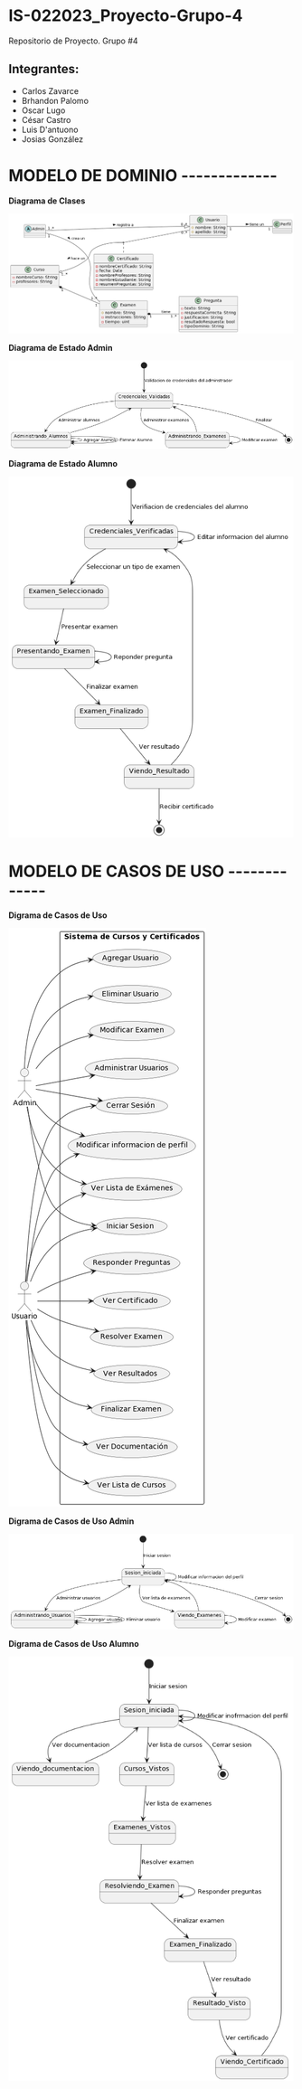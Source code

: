 # IS-022023_Proyecto-Grupo-4
Repositorio de Proyecto. Grupo #4

## Integrantes:
- Carlos Zavarce
- Brhandon Palomo
- Oscar Lugo
- César Castro
- Luis D'antuono
- Josias González


# MODELO DE DOMINIO -------------

**Diagrama de Clases**

![Class](https://github.com/Carverz/IS-022023_Proyecto-Grupo-4/blob/main/docs/scenariosView/DiagramaClases/Class.png
)

**Diagrama de Estado Admin**

![DiagramaEstadoAdmin](https://github.com/Carverz/IS-022023_Proyecto-Grupo-4/blob/main/docs/scenariosView/DiagramaEstadoAdmin/DiagramaEstadoAdmin.png)

**Diagrama de Estado Alumno**

![DiagramaEstadoAlumno](https://github.com/Carverz/IS-022023_Proyecto-Grupo-4/blob/main/docs/scenariosView/DiagramaEstadoAlumno/DiagramaEstadoAlumno.png)


# MODELO DE CASOS DE USO -------------


**Digrama de Casos de Uso**

![DiagramaCasosDeUso](https://github.com/Carverz/IS-022023_Proyecto-Grupo-4/blob/main/docs/scenariosView/DiagramaCasosDeUsos/DiagramaCasosDeUsos.png)

**Digrama de Casos de Uso Admin**

![DiagramaCasosDeUsoAdmin](https://github.com/Carverz/IS-022023_Proyecto-Grupo-4/blob/main/docs/scenariosView/DiagramaDeEstadosDeUseCasesAdmin/DiagramaDeEstadosDeUseCasesAdmin.png)

**Digrama de Casos de Uso Alumno**

![DiagramaCasosDeUsoAlumno](https://github.com/Carverz/IS-022023_Proyecto-Grupo-4/blob/main/docs/scenariosView/DiagramaDeEstadosDeUseCasesUsuario/DiagramaDeEstadosDeUseCasesUsuario.png)
